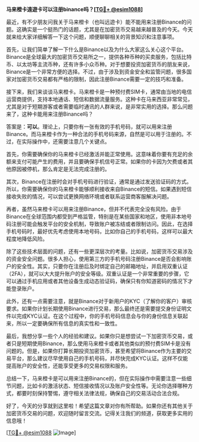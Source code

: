 **马来橙卡遠遊卡可以注册binance吗？[[TG💪+ @esim1088](https://t.me/s/esim1088)]**

最近，有不少朋友问我关于马来橙卡（也叫远遊卡）能不能用来注册Binance的问题。这确实是一个挺热门的话题，尤其是在加密货币交易越来越普及的今天。今天就来给大家详细解答一下这个问题，顺便聊聊相关的背景知识和注意事项。

首先，让我们简单了解一下什么是Binance以及为什么大家这么关心这个平台。Binance是全球最大的加密货币交易所之一，提供各种币种的买卖服务，包括比特币、以太坊等主流币种，还有许多小众币种。对于想要投资加密货币的朋友来说，Binance是一个非常方便的选择。不过，由于涉及到资金安全和监管问题，很多国家对加密货币交易都有严格的限制，因此注册Binance需要一定的技巧和准备。

接下来，我们来谈谈马来橙卡。马来橙卡是一种预付费SIM卡，通常由当地的电信运营商提供，支持本地通话、短信和数据流量服务。这种卡在马来西亚非常常见，尤其是对于短期游客或者需要临时通讯的人群来说，是非常实用的选择。那么问题来了，这种卡能用来注册Binance吗？

答案是：**可以**。理论上，只要你有一张有效的手机号码，就可以用来注册Binance。而马来橙卡作为一种合法的手机号码来源，自然是可以用于注册的。不过，在实际操作中，还需要注意几个关键点。

首先，你需要确保你的马来橙卡已经激活并能正常使用。这意味着你要有充足的余额来支付可能产生的费用，并且要确保手机信号正常。如果你的卡因为欠费或者其他原因被停机，那么肯定是无法完成注册的。

其次，Binance在注册时会对手机号码进行验证，通常是通过发送验证码的方式。所以，你需要确保你的马来橙卡能够顺利接收来自Binance的短信。如果遇到短信接收失败的情况，可以尝试更换网络环境或者联系运营商客服解决问题。

再者，虽然马来橙卡可以用来注册Binance，但并不代表完全没有风险。由于Binance在全球范围内都受到严格监管，特别是在某些国家和地区，使用非本地号码注册可能会触发平台的安全机制，导致账户被冻结或者限制访问。因此，在选择手机号码时，最好优先考虑使用本地号码，比如你自己的手机号码，这样可以最大程度地降低风险。

除了这些技术层面的问题，还有一些更深层次的考量。比如说，加密货币交易涉及的资金安全问题。很多人担心，使用第三方的手机号码注册Binance是否会影响账户的安全性。其实，只要你在注册后及时绑定自己的邮箱地址，并启用双重认证（2FA），就可以大大提升账户的安全等级。双重认证是一个非常重要的步骤，它可以通过手机应用或者其他设备生成动态验证码，确保只有你知道密码的情况下才能登录账户。

此外，还有一点需要注意，就是Binance对于新用户的KYC（了解你的客户）审核要求。如果你计划长期使用Binance进行交易，那么最终还是需要提交身份证明文件以完成KYC认证。在这个过程中，你的手机号码信息会与你的身份信息关联起来，所以一定要确保所有信息的真实性和一致性。

最后，我想分享一些个人的经验和建议。如果你只是想尝试一下加密货币交易，或者只是短期使用Binance，那么使用马来橙卡或者其他类似的预付费SIM卡是没有问题的。但是，如果你打算长期投资加密货币，甚至希望将Binance作为主要的交易平台，那么建议尽早使用自己的手机号码，并尽快完成KYC认证。这样不仅能提高账户的安全性，还能享受更多的交易权限和服务。

总结一下，马来橙卡是可以用来注册Binance的，但在实际操作中需要注意一些细节问题，比如卡的激活状态、短信接收情况以及账户安全性等。无论你选择哪种方式，都要时刻保持警惕，遵守相关法律法规，确保自己的交易活动合法合规。

好了，今天的分享就到这里啦！希望这篇文章对你有所帮助。如果你还有其他关于加密货币交易的问题，欢迎随时留言交流。记得关注我们的频道，获取更多实用的信息哦！

[[TG💪+ @esim1088](https://t.me/s/esim1088) ![Image](https://i.postimg.cc/4NQfJmqS/Snipaste-2025-05-13-00-14-12.png)]